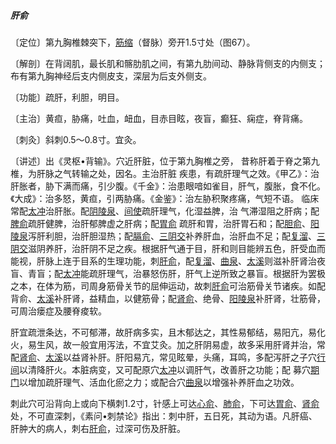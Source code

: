 ##### 肝俞

〔定位〕第九胸椎棘突下，[筋缩](https://www.gmzyjc.com/read/zjs/zjs3.2.2-0.0.1.3.8.md)（督脉）旁开1.5寸处（图67）。

〔解剖〕在背阔肌，最长肌和髂肋肌之间，有第九肋间动、静脉背侧支的内侧支；布有第九胸神经后支内侧皮支，深层为后支外侧支。

〔功能〕疏肝，利胆，明目。

〔主治〕黄疸，胁痛，吐血，衄血，目赤目眩，夜盲，癫狂、痫症，脊背痛。

〔刺灸〕斜刺0.5〜0.8寸。宜灸。

〔讲述〕出《灵枢•背输》。穴近肝脏，位于第九胸椎之旁， 昔称肝着于脊之第九椎，为肝脉之气转输之处，因名。主治肝脏 疾患，有疏肝理气之效。《甲乙》：治肝胀者，胁下满而痛，引少腹。《千金》：治患眼喑如雀目，肝气，腹胀，食不化。《大成》：治多怒，黄疸，引两胁痛。《金鉴》：治左胁积聚疼痛，气短不语。 临床常配[太冲](https://www.gmzyjc.com/read/zjs/zjs3.1.9-12-0.0.4.3.3.md)治肝胀。配[阴陵泉](https://www.gmzyjc.com/read/zjs/zjs3.1.4-6-0.0.1.3.9.md)、[间使](https://www.gmzyjc.com/read/zjs/zjs3.1.9-12-0.0.1.3.5.md)疏肝理气，化湿益脾，治 气滞湿阻之肝病；配[脾俞](https://www.gmzyjc.com/read/zjs/zjs3.1.7-8-0.0.1.3.20.md)疏肝健脾，治肝郁脾虚之肝病；配[胃俞](https://www.gmzyjc.com/read/zjs/zjs3.1.7-8-0.0.1.3.21.md) 疏肝和胃，治肝胃石和；配[胆俞](https://www.gmzyjc.com/read/zjs/zjs3.1.7-8-0.0.1.3.19.md)、[阳陵泉](https://www.gmzyjc.com/read/zjs/zjs3.1.9-12-0.0.3.3.34.md)泻肝利胆，治肝胆湿热；配[膈俞](https://www.gmzyjc.com/read/zjs/zjs3.1.7-8-0.0.1.3.17.md)、[三阴交](https://www.gmzyjc.com/read/zjs/zjs3.1.4-6-0.0.1.3.6.md)补养肝血，治肝血不足；配[复溜](https://www.gmzyjc.com/read/zjs/zjs3.1.7-8-0.0.2.3.7.md)、[三阴交](https://www.gmzyjc.com/read/zjs/zjs3.1.4-6-0.0.1.3.6.md)滋阴养肝，治肝阴不足之疾。根据肝气通于目，肝和则目能辨五色，肝受血而能视，肝脉上连于目系的生理功能，刺[肝俞](https://www.gmzyjc.com/read/zjs/zjs3.1.7-8-0.0.1.3.18.md)，配[复溜](https://www.gmzyjc.com/read/zjs/zjs3.1.7-8-0.0.2.3.7.md)、[曲泉](https://www.gmzyjc.com/read/zjs/zjs3.1.9-12-0.0.4.3.8.md)、[太溪](https://www.gmzyjc.com/read/zjs/zjs3.1.7-8-0.0.2.3.3.md)则滋补肝肾治夜盲、青盲；配[太冲](https://www.gmzyjc.com/read/zjs/zjs3.1.9-12-0.0.4.3.3.md)能疏肝理气，治暴怒伤肝，肝气上逆所致之暴盲。根据肝为罢极之本，在体为筋，司周身筋骨关节的屈伸运动，故刺[肝俞](https://www.gmzyjc.com/read/zjs/zjs3.1.7-8-0.0.1.3.18.md)可治筋骨关节诸疾。如配 背俞、[太溪](https://www.gmzyjc.com/read/zjs/zjs3.1.7-8-0.0.2.3.3.md)补肝肾，益精血，以健筋骨；配[肾俞](https://www.gmzyjc.com/read/zjs/zjs3.1.7-8-0.0.1.3.23.md)、绝骨、[阳陵泉](https://www.gmzyjc.com/read/zjs/zjs3.1.9-12-0.0.3.3.34.md)补肝肾，壮筋骨，可周治瘘症及腰脊痠软。

肝宜疏泄条达，不可郁滞，故肝病多实，且木郁达之，其性易郁结，易阳亢，易化火，易生风，故一般宜用泻法，不宜艾灸。加之肝阴易虚，故多采用肝肾并治，常配[肾俞](https://www.gmzyjc.com/read/zjs/zjs3.1.7-8-0.0.1.3.23.md)、[太溪](https://www.gmzyjc.com/read/zjs/zjs3.1.7-8-0.0.2.3.3.md)以益肾补肝。肝阳易亢，常见眩晕，头痛，耳鸣，多配泻肝之子穴[行间](https://www.gmzyjc.com/read/zjs/zjs3.1.9-12-0.0.4.3.2.md)以清降肝火。本脏病变，又可配原穴[太冲](https://www.gmzyjc.com/read/zjs/zjs3.1.9-12-0.0.4.3.3.md)以调肝气，改善肝之功能；配 募穴[期门](https://www.gmzyjc.com/read/zjs/zjs3.1.9-12-0.0.4.3.14.md)以增加疏肝理气、活血化瘀之力；或配合穴[曲泉](https://www.gmzyjc.com/read/zjs/zjs3.1.9-12-0.0.4.3.8.md)以增强补养肝血之功效。

刺此穴可沿背向上或向下横刺1.2寸，针感上可达[心俞](https://www.gmzyjc.com/read/zjs/zjs3.1.7-8-0.0.1.3.15.md)、[肺俞](https://www.gmzyjc.com/read/zjs/zjs3.1.7-8-0.0.1.3.13.md)，下可达[胃俞](https://www.gmzyjc.com/read/zjs/zjs3.1.7-8-0.0.1.3.21.md)、[肾俞](https://www.gmzyjc.com/read/zjs/zjs3.1.7-8-0.0.1.3.23.md)处，不可直深刺，《素问•刺禁论》指出：刺中肝，五日死，其动为语。凡肝癌、肝肿大的病人，刺右[肝俞](https://www.gmzyjc.com/read/zjs/zjs3.1.7-8-0.0.1.3.18.md)，过深可伤及肝脏。
